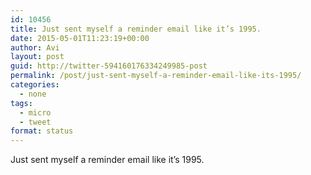 ```yaml
---
id: 10456
title: Just sent myself a reminder email like it’s 1995.
date: 2015-05-01T11:23:19+00:00
author: Avi
layout: post
guid: http://twitter-594160176334249985-post
permalink: /post/just-sent-myself-a-reminder-email-like-its-1995/
categories:
  - none
tags:
  - micro
  - tweet
format: status
---
```

Just sent myself a reminder email like it’s 1995.